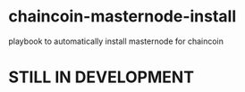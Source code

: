 # chaincoin-masternode-install
playbook to automatically install masternode for chaincoin
# STILL IN DEVELOPMENT
